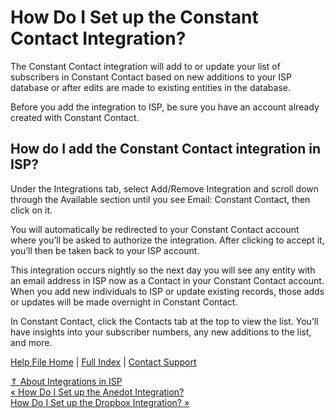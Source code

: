  How Do I Set up the Constant Contact Integration?
==========

The Constant Contact integration will add to or update your list of subscribers in Constant Contact based on new additions to your ISP database or after edits are made to existing entities in the database. 

Before you add the integration to ISP, be sure you have an account already created with Constant Contact.

How do I add the Constant Contact integration in ISP?
----------

Under the Integrations tab, select Add/Remove Integration and scroll down through the Available section until you see Email: Constant Contact, then click on it.

You will automatically be redirected to your Constant Contact account where you’ll be asked to authorize the integration. After clicking to accept it, you’ll then be taken back to your ISP account.

This integration occurs nightly so the next day you will see any entity with an email address in ISP now as a Contact in your Constant Contact account. When you add new individuals to ISP or update existing records, those adds or updates will be made overnight in Constant Contact.

In Constant Contact, click the Contacts tab at the top to view the list. You’ll have insights into your subscriber numbers, any new additions to the list, and more.

[Help File Home](/help/) | [Full Index](/Help-File-Directory/) | [Contact Support](mailto:support@ISPolitical.com)

[⇑ About Integrations in ISP](/About-Integrations-in-ISP)  
[« How Do I Set up the Anedot Integration?](/How-Do-I-Set-Up-the-Anedot-Integration)  
[How Do I Set up the Dropbox Integration? »](/How-Do-I-Set-Up-the-Dropbox-Integration)